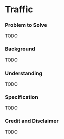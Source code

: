 # Traffic

### Problem to Solve

TODO

### Background

TODO

### Understanding

TODO

### Specification

TODO

### Credit and Disclaimer

TODO
